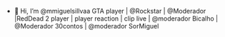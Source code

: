 - 👋 Hi, I’m @mmiguelsillvaa
GTA player | @Rockstar | @Moderador  |RedDead 2 player | player reaction | clip live | @moderador Bicalho | @Moderador 30contos | @moderador SorMiguel

<!---
mmiguelsillvaa/mmiguelsillvaa is a ✨ special ✨ repository because its `README.md` (this file) appears on your GitHub profile.
You can click the Preview link to take a look at your changes.
--->
